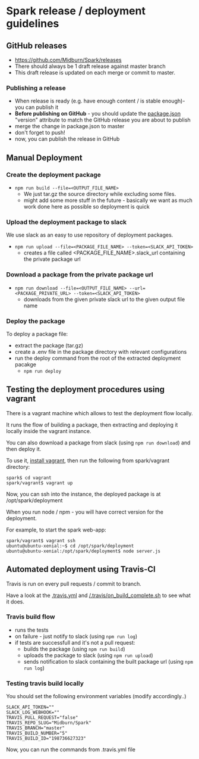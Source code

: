 # Spark release / deployment guidelines

## GitHub releases

* https://github.com/Midburn/Spark/releases
* There should always be 1 draft release against master branch
* This draft release is updated on each merge or commit to master.

### Publishing a release

* When release is ready (e.g. have enough content / is stable enough)- you can publish it
* **Before publishing on GitHub** - you should update the [package.json](/package.json) "version" attribute to match the GitHub release you are about to publish
* merge the change in package.json to master
* don't forget to push!
* now, you can publish the release in GitHub

## Manual Deployment

### Create the deployment package

* ```npm run build --file=<OUTPUT_FILE_NAME>```
  * We just tar.gz the source directory while excluding some files.
  * might add some more stuff in the future - basically we want as much work done here as possible so deployment is quick

### Upload the deployment package to slack

We use slack as an easy to use repository of deployment packages.

* ```npm run upload --file=<PACKAGE_FILE_NAME> --token=<SLACK_API_TOKEN>```
  * creates a file called <PACKAGE_FILE_NAME>.slack_url containing the private package url

### Download a package from the private package url

* ```npm run download --file=<OUTPUT_FILE_NAME> --url=<PACKAGE_PRIVATE_URL> --token=<SLACK_API_TOKEN>```
  * downloads from the given private slack url to the given output file name

### Deploy the package

To deploy a package file:

* extract the package (tar.gz)
* create a .env file in the package directory with relevant configurations
* run the deploy command from the root of the extracted deployment pacakge
  * ```npm run deploy```

## Testing the deployment procedures using vagrant

There is a vagrant machine which allows to test the deployment flow locally.

It runs the flow of building a package, then extracting and deploying it locally inside the vagrant instance.

You can also download a package from slack (using ```npm run download```) and then deploy it.

To use it, [install vagrant](https://www.vagrantup.com/docs/installation/), then run the following from spark/vagrant directory:

```
spark$ cd vagrant
spark/vagrant$ vagrant up
```

Now, you can ssh into the instance, the deployed package is at /opt/spark/deployment

When you run node / npm - you will have correct version for the deployment.

For example, to start the spark web-app:

```
spark/vagrant$ vagrant ssh
ubuntu@ubuntu-xenial:~$ cd /opt/spark/deployment
ubuntu@ubuntu-xenial:/opt/spark/deployment$ node server.js
```

## Automated deployment using Travis-CI

Travis is run on every pull requests / commit to branch.

Have a look at the [.travis.yml](/.travis.yml) and [/.travis/on_build_complete.sh](/.travis/on_build_complete.sh) to see what it does.

### Travis build flow

* runs the tests
* on failure - just notify to slack (using ```npm run log```)
* if tests are successfull and it's not a pull request:
  * builds the package (using ```npm run build```)
  * uploads the package to slack (using ```npm run upload```)
  * sends notification to slack containing the built package url (using ```npm run log```)

### Testing travis build locally

You should set the following environment variables (modify accordingly..)

```
SLACK_API_TOKEN=""
SLACK_LOG_WEBHOOK=""
TRAVIS_PULL_REQUEST="false"
TRAVIS_REPO_SLUG="Midburn/Spark"
TRAVIS_BRANCH="master"
TRAVIS_BUILD_NUMBER="5"
TRAVIS_BUILD_ID="198736627323"
```

Now, you can run the commands from .travis.yml file

